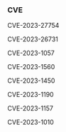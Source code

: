 



### CVE

CVE-2023-27754

CVE-2023-26731	

CVE-2023-1057

CVE-2023-1560

CVE-2023-1450

CVE-2023-1190

CVE-2023-1157

CVE-2023-1010




